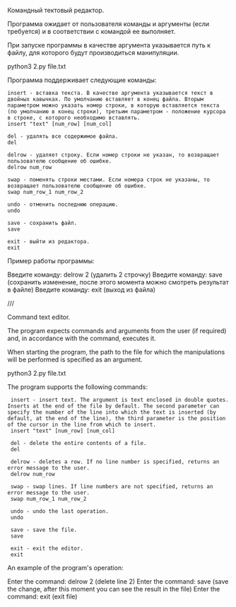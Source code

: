 Командный тектовый редактор.

Программа ожидает от пользователя команды и аргументы (если требуется) и в соответствии с командой ее выполняет.

При запуске программы в качестве аргумента указывается путь к файлу, для которого будут производиться манипуляции.

python3 2.py file.txt

Программа поддерживает следующие команды:

    insert - вставка текста. В качестве аргумента указывается текст в двойных кавычках. По умолчанию вставляет в конец файла. Вторым параметром можно указать номер строки, в которую вставляется текста (по умолчанию в конец строки), третьим параметром - положение курсора в строке, с которого необходимо вставлять.
    insert "text" [num_row] [num_col]
    
    del - удалять все содержимое файла.
    del
    
    delrow - удаляет строку. Если номер строки не указан, то возвращает пользователю сообщение об ошибке.
    delrow num_row
    
    swap - поменять строки местами. Если номера строк не указаны, то возвращает пользователю сообщение об ошибке.
    swap num_row_1 num_row_2
    
    undo - отменить последнюю операцию.
    undo
    
    save - сохранить файл.
    save
    
    exit - выйти из редактора.
    exit

Пример работы программы:

Введите команду: delrow 2  (удалить 2 строчку)
Введите команду: save      (сохранить изменение, после этого момента можно смотреть результат в файле)
Введите команду: exit      (выход из файла)

///

Command text editor.

The program expects commands and arguments from the user (if required) and, in accordance with the command, executes it.

When starting the program, the path to the file for which the manipulations will be performed is specified as an argument.

python3 2.py file.txt

The program supports the following commands:

     insert - insert text. The argument is text enclosed in double quotes. Inserts at the end of the file by default. The second parameter can specify the number of the line into which the text is inserted (by default, at the end of the line), the third parameter is the position of the cursor in the line from which to insert.
     insert "text" [num_row] [num_col]
    
     del - delete the entire contents of a file.
     del
    
     delrow - deletes a row. If no line number is specified, returns an error message to the user.
     delrow num_row
    
     swap - swap lines. If line numbers are not specified, returns an error message to the user.
     swap num_row_1 num_row_2
    
     undo - undo the last operation.
     undo
    
     save - save the file.
     save
    
     exit - exit the editor.
     exit
     
An example of the program's operation:

Enter the command: delrow 2 (delete line 2)
Enter the command: save (save the change, after this moment you can see the result in the file)
Enter the command: exit (exit file)
